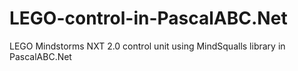 # LEGO-control-in-PascalABC.Net
LEGO Mindstorms NXT 2.0 control unit using MindSqualls library in PascalABC.Net
